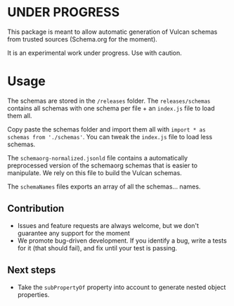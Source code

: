 # UNDER PROGRESS

This package is meant to allow automatic generation of Vulcan schemas from trusted sources (Schema.org for the moment).

It is an experimental work under progress. Use with caution.

# Usage

The schemas are stored in the `/releases` folder. The `releases/schemas` contains all schemas with one schema per file + an `index.js` file to load them all.

Copy paste the schemas folder and import them all with `import * as schemas from './schemas'`. You can tweak the `index.js` file to load less schemas.

The `schemaorg-normalized.jsonld` file contains a automatically preprocessed version of the schemaorg schemas that is easier to manipulate. We rely on this file to build the Vulcan schemas.

The `schemaNames` files exports an array of all the schemas... names.

## Contribution

- Issues and feature requests are always welcome, but we don't guarantee any support for the moment
- We promote bug-driven development. If you identify a bug, write a tests for it (that should fail), and fix until your test is passing.

## Next steps

- Take the `subPropertyOf` property into account to generate nested object properties.

